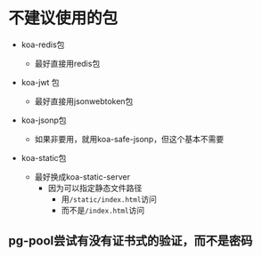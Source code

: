 # 不建议使用的包

- koa-redis包
    - 最好直接用redis包

- koa-jwt 包
    - 最好直接用jsonwebtoken包

- koa-jsonp包
    - 如果非要用，就用koa-safe-jsonp，但这个基本不需要

- koa-static包
    - 最好换成koa-static-server
        - 因为可以指定静态文件路径
            - 用`/static/index.html`访问
            - 而不是`/index.html`访问

## pg-pool尝试有没有证书式的验证，而不是密码


